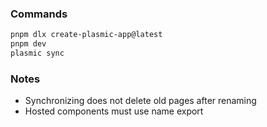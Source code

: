 ### Commands

```bash
pnpm dlx create-plasmic-app@latest
pnpm dev
plasmic sync
```

### Notes

- Synchronizing does not delete old pages after renaming
- Hosted components must use name export